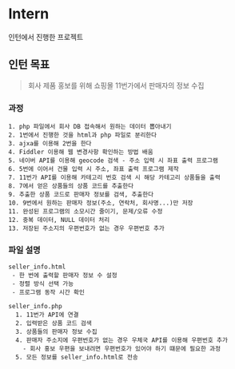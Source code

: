 # Intern
인턴에서 진행한 프로젝트


## 인턴 목표
> 회사 제품 홍보를 위해 쇼핑몰 11번가에서 판매자의 정보 수집  


### 과정  
    1. php 파일에서 회사 DB 접속해서 원하는 데이터 뽑아내기  
    2. 1번에서 진행한 것을 html과 php 파일로 분리한다  
    3. ajxa를 이용해 2번을 한다  
    4. Fiddler 이용해 웹 변경사항 확인하는 방법 배움  
    5. 네이버 API를 이용해 geocode 검색 - 주소 입력 시 좌표 출력 프로그램  
    6. 5번에 이어서 건물 입력 시 주소, 좌표 출력 프로그램 제작  
    7. 11번가 API를 이용해 카테고리 번호 검색 시 해당 카테고리 상품들을 출력  
    8. 7에서 얻은 상품들의 상품 코드를 추출한다  
    9. 추출한 상품 코드로 판매자 정보를 검색, 추출한다  
    10. 9번에서 원하는 판매자 정보(주소, 연락처, 회사명...)만 저장  
    11. 완성된 프로그램의 소모시간 줄이기, 문제/오류 수정  
    12. 중복 데이터, NULL 데이터 처리  
    13. 저장된 주소지의 우편번호가 없는 경우 우편번호 추가  


### 파일 설명
    seller_info.html  
     - 한 번에 출력할 판매자 정보 수 설정  
     - 정렬 방식 선택 가능  
     - 프로그램 동작 시간 확인  
         
    seller_info.php
      1. 11번가 API에 연결  
      2. 입력받은 상품 코드 검색  
      3. 상품들의 판매자 정보 수집  
      4. 판매자 주소지에 우편번호가 없는 경우 우체국 API를 이용해 우편번호 추가  
        - 회사 홍보 우편을 보내려면 우편번호가 있어야 하기 떄문에 필요한 과정  
      5. 모든 정보를 seller_info.html로 전송  
  
